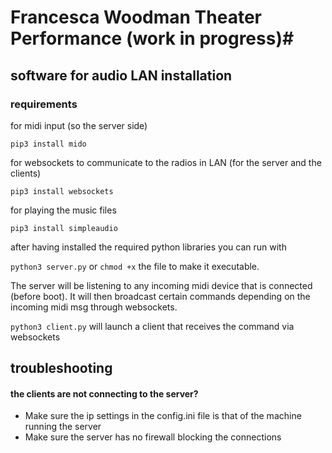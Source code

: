 # Francesca Woodman Theater Performance (work in progress)#

## software for audio LAN installation ##

### requirements ###
for midi input (so the server side)

`pip3 install mido`

for websockets to communicate to the radios in LAN (for the server and the clients)

`pip3 install websockets`

for playing the music files 

`pip3 install simpleaudio`


after having installed the required python libraries you can run with

`python3 server.py` or `chmod +x` the file to make it executable.

The server will be listening to any incoming midi device that is connected (before boot). It will then broadcast certain commands depending on the incoming midi msg through websockets.

`python3 client.py` will launch a client that receives the command via websockets


## troubleshooting ## 

#### the clients are not connecting to the server? ####
  - Make sure the ip settings in the config.ini file is that of the machine running the server
  - Make sure the server has no firewall blocking the connections 
